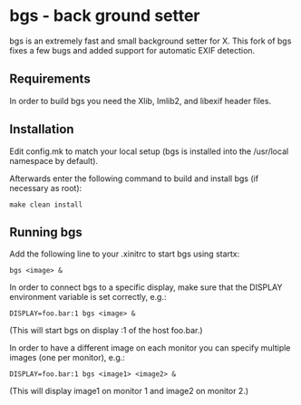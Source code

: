 # bgs - back ground setter
bgs is an extremely fast and small background setter for X. This fork of bgs fixes a few bugs and added support for automatic EXIF detection.


## Requirements
In order to build bgs you need the Xlib, Imlib2, and libexif header files.


## Installation
Edit config.mk to match your local setup (bgs is installed into the /usr/local namespace by default).

Afterwards enter the following command to build and install bgs (if necessary as root):

    make clean install


## Running bgs
Add the following line to your .xinitrc to start bgs using startx:

    bgs <image> &

In order to connect bgs to a specific display, make sure that the DISPLAY environment variable is set correctly, e.g.:

    DISPLAY=foo.bar:1 bgs <image> &

(This will start bgs on display :1 of the host foo.bar.)

In order to have a different image on each monitor you can specify multiple images (one per monitor), e.g.:

    DISPLAY=foo.bar:1 bgs <image1> <image2> &

(This will display image1 on monitor 1 and image2 on monitor 2.)
